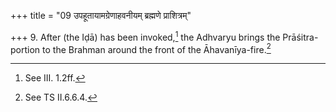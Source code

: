 +++
title = "09 उपहूतायामग्रेणाहवनीयम् ब्रह्मणे प्राशित्रम्"

+++
9. After (the Iḍā) has been invoked,[^1] the Adhvaryu brings the Prāśitra-portion to the Brahman around the front of the Āhavanīya-fire.[^2]  

[^1]: See III. 1.2ff.  

[^2]: See TS II.6.6.4.
